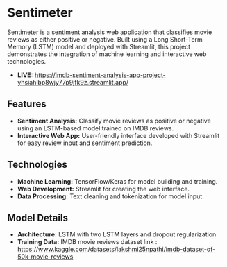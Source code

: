 # Sentimeter

Sentimeter is a sentiment analysis web application that classifies movie reviews as either positive or negative. Built using a Long Short-Term Memory (LSTM) model and deployed with Streamlit, this project demonstrates the integration of machine learning and interactive web technologies.

- **LIVE:** https://imdb-sentiment-analysis-app-project-yhsiahibp8wjy77p9jfk9z.streamlit.app/
## Features

- **Sentiment Analysis:** Classify movie reviews as positive or negative using an LSTM-based model trained on IMDB reviews.
- **Interactive Web App:** User-friendly interface developed with Streamlit for easy review input and sentiment prediction.

## Technologies

- **Machine Learning:** TensorFlow/Keras for model building and training.
- **Web Development:** Streamlit for creating the web interface.
- **Data Processing:** Text cleaning and tokenization for model input.

## Model Details
- **Architecture:** LSTM with two LSTM layers and dropout regularization.
- **Training Data:** IMDB movie reviews dataset link : https://www.kaggle.com/datasets/lakshmi25npathi/imdb-dataset-of-50k-movie-reviews


